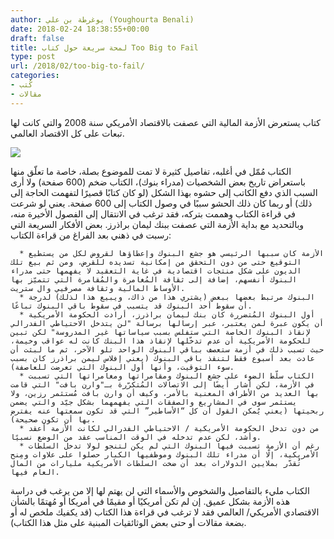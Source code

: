 ```yaml
---
author: يوغرطة بن علي (Youghourta Benali)
date: 2018-02-24 18:38:55+00:00
draft: false
title: لمحة سريعة حول كتاب Too Big to Fail
type: post
url: /2018/02/too-big-to-fail/
categories:
- كُتب
- مقالات
---
```


كتاب يستعرض الأزمة المالية التي عصفت بالاقتصاد الأمريكي سنة 2008 والتي كانت لها تبعات على كل الاقتصاد العالمي.

[![](https://www.it-scoop.com/wp-content/uploads/2018/02/too-big-to-fail.jpg)
](https://www.it-scoop.com/2018/02/too-big-to-fail/too-big-to-fail/)

الكتاب مُمّل في أغلبه، تفاصيل كثيرة لا تمت للموضوع بصلة، خاصة ما تعلّق منها باستعراض تاريخ بعض الشخصيات (مدراء بنوك)، الكتاب ضخم (600 صفحة) ولا أرى السبب الذي دفع الكاتب إلى حشوه بهذا الشكل (لو كان كتابًا قصيرًا لتفهمت الحاجة إلى ذلك) أو ربما كان ذلك الحشو سببًا في وصول الكتاب إلى 600 صفحة. يعني لو شرعت في قراءة الكتاب وهممت بتركه، فقد ترغب في الانتقال إلى الفصول الأخيرة منه، وبالتحديد مع بداية الأزمة التي عصفت ببنك ليمان براذرز.
بعض الأفكار السريعة التي رسبت في ذهني بعد الفراغ من قراءة الكتاب:



 	  * الأزمة كان سببها الرئيسي هو جشع البنوك وإعطاؤها لقروض لكل من يستطيع التوقيع حتى من دون التحقق من إمكانية تسديده للقرض، ومن ثم بيع تلك الديون على شكل منتجات اقتصادية في غاية التعقيد لا يفهمها حتى مدراء البنوك أنفسهم، إضافة إلى ثقافة المُغامرة والمُقامرة التي تتميّز بها الأوساط المالية وثقافة مصرفيي وال ستريت.
 	  * البنوك مرتبط بعضها ببعض (يشتري هذا من ذاك، ويبيع هذا لذلك) لدرجة أن سقوط أحد البنوك قد يتسبب في سقوط باقي البنوك تباعًا.
 	  * أول البنوك المُتضررة كان بنك ليمان براذرز، أرادت الحكومة الأمريكية أن يكون عبرة لمن يعتبر، عبر إرسالها برسالة "لن يتدخل الاحتياطي الفدرالي لإنقاذ البنوك الخاصة التي ستفلس بسبب سياساتها غير المدروسة" لكن تبين للحكومة الأمريكية أن عدم تدخّلها لإنقاذ هذا البنك كانت له عواقب وخيمة، حيث تسبب ذلك في أزمة ستعصف بباقي البنوك الواحد تلو الآخر، ثم ما لبثت أن عادت بعد أسبوع فقط لتنقذ باقي البنوك (يعني إفلاس ليمن براذرز كان بسبب سوء التوقيت، وأنها أول البنوك التي تعرضت للعاصفة).
 	  * الكتاب سلّط الضوء على جشع البنوك ومقامراتها ومغامراتها التي تسببت في الأزمة، لكن أشار أيضًا إلى الاتصالات المُتكرّرة بـ"وارن بافت" التي قامت بها العديد من الأطراف المعنية بالأمر، وكيف أن وارن بافت مُستثمر رزين، ولا يستثمر سوى في المشاريع والصفقات التي يفهمهما بشكل جيّد والتي يضمن ربحيتها (يعني يُمكن القول أن كل “الأساطير” التي قد تكون سمعتها عنه يفترض بها أن تكون صحيحة).
 	  * من دون تدخل الحكومة الأمريكية / الاحتياطي الفدرالي لكانت الأزمة أعقد وأشد، لكن عدم تدخله في الوقت المناسب عقد من الوضع نسبيًا.
 	  * رغم أن الأزمة تسببت فيها البنوك التي لم يكن لتنجو لولا تدخل السلطات الأمريكية، إلّا أن مدراء تلك البنوك وموظفيها الكبار حصلوا على علاوات ومِنح تُقدّر بملايين الدولارات بعد أن ضخت السلطات الأمريكية مليارات من المال العام فيها.

الكتاب مليء بالتفاصيل والشخوص والأسماء التي لن يهتم لها إلا من يرغب في دراسة هذه الأزمة بشكل عميق. إن لم تكن أمريكيًا أو مقيمًا في أمريكا أو مُهتمًا بالشأن الاقتصادي الأمريكي/ العالمي فقد لا ترغب في قراءة هذا الكتاب (قد يكفيك ملخص له أو بضعة مقالات أو حتى بعض الوثائقيات المبنية على مثل هذا الكتاب).
